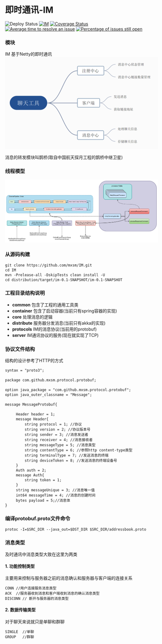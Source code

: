 # 即时通讯-IM
![Deploy Status](https://travis-ci.com/mxsm/IM.svg?branch=develop)
[![IM](https://codecov.io/gh/mxsm/IM/branch/develop/graph/badge.svg)](https://codecov.io/gh/mxsm/IM)
[![Coverage Status](https://coveralls.io/repos/github/mxsm/IM/badge.svg?branch=develop)](https://coveralls.io/github/mxsm/IM?branch=develop)
[![Average time to resolve an issue](http://isitmaintained.com/badge/resolution/mxsm/IM.svg)](http://isitmaintained.com/project/mxsm/IM "Average time to resolve an issue")
[![Percentage of issues still open](http://isitmaintained.com/badge/open/mxsm/IM.svg)](http://isitmaintained.com/project/mxsm/IM "Percentage of issues still open")  

### 模块

IM 基于Netty的即时通讯
![](https://github.com/mxsm/picture/blob/main/project/%E8%81%8A%E5%A4%A9%E5%B7%A5%E5%85%B7.png?raw=true)

消息的转发模块叫鹊桥(取自中国航天探月工程的鹊桥中继卫星)

### 线程模型

![](https://github.com/mxsm/picture/blob/main/IM/%E6%9C%8D%E5%8A%A1%E7%AB%AF%E7%BA%BF%E7%A8%8B%E6%A8%A1%E5%9E%8B.png?raw=true)

### 从源码构建

```shell
git clone https://github.com/mxsm/IM.git
cd IM
mvn -Prelease-all -DskipTests clean install -U
cd distribution/target/im-0.1-SNAPSHOT/im-0.1-SNAPSHOT
```



### 工程目录结构说明

- **common**    包含了工程的通用工具类
- **container**   包含了启动容器(当前只有spring容器的实现)
- **core**   处理消息的逻辑
- **distribute** 服务器分发消息(当前只有akka的实现)
- **protocols**  IM的消息协议(当前用的protobuf)
- **server**  IM通讯协议的服务(现在就实现了TCP)

### 协议文件结构
结构的设计参考了HTTP的方式
```
syntax = "proto3";

package com.github.mxsm.protocol.protobuf;

option java_package = "com.github.mxsm.protocol.protobuf";
option java_outer_classname = "Message";

message MessageProtobuf{

	 Header header = 1;
	 message Header{
		 string protocol = 1; //协议
		 string version = 2; //协议版本号
		 string sender = 3; //消息发送者
		 string receiver = 4; //消息接收者
		 string messageType = 5; //消息类型
		 string contentType = 6; //参照http content-type类型
		 string terminalType = 7; //发送消息的终端
		 string deviceToken = 8; //发送消息的终端设备号
	 }
	 Auth auth = 2;
	 message Auth{
		 string token = 1;
	 }
	 string messageUnique = 3; //消息唯一值
	 int64 messageTime = 4; //消息的创建时间
	 bytes payload = 5;//消息体
}
```


### 编译protobuf.proto文件命令
```
protoc -I=$SRC_DIR --java_out=$DST_DIR $SRC_DIR/addressbook.proto
```

### 消息类型

及时通讯中消息类型大致在这里为两类  
#### **1. 功能控制类型**
主要用来控制与服务器之前的消息确认和服务器与客户端的连接关系

```
CONN //用户连接服务消息类型
ACK  //服务器收到消息和客户端收到消息的确认消息类型
DISCONN // 断开与服务器的消息类型
```

#### **2. 数据传输类型**
对于聊天来说就只是单聊和群聊
```
SINGLE  //单聊
GROUP   //群聊
```
